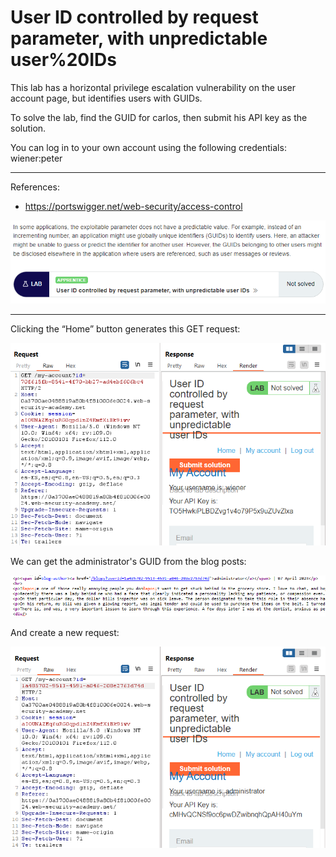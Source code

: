 
# User ID controlled by request parameter, with unpredictable user%20IDs

This lab has a horizontal privilege escalation vulnerability on the user account page, but identifies users with GUIDs.

To solve the lab, find the GUID for carlos, then submit his API key as the solution.

You can log in to your own account using the following credentials: wiener:peter

---------------------------------------------

References: 

- https://portswigger.net/web-security/access-control



![img](images/User%20ID%20controlled%20by%20request%20parameter,%20with%20unpredictable%20user%20IDs/1.png)

---------------------------------------------

Clicking the “Home” button generates this GET request:



![img](images/User%20ID%20controlled%20by%20request%20parameter,%20with%20unpredictable%20user%20IDs/2.png)


We can get the administrator's GUID from the blog posts:



![img](images/User%20ID%20controlled%20by%20request%20parameter,%20with%20unpredictable%20user%20IDs/3.png)


And create a new request:




![img](images/User%20ID%20controlled%20by%20request%20parameter,%20with%20unpredictable%20user%20IDs/4.png)
